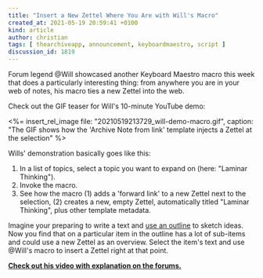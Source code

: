 ```yaml
---
title: "Insert a New Zettel Where You Are with Will's Macro"
created_at: 2021-05-19 20:59:41 +0100
kind: article
author: christian
tags: [ thearchiveapp, announcement, keyboardmaestro, script ]
discussion_id: 1819
---
```

Forum legend @Will showcased another Keyboard Maestro macro this week that does a particularly interesting thing: from anywhere you are in your web of notes, his macro ties a new Zettel into the web.

Check out the GIF teaser for Will's 10-minute YouTube demo:

<%= insert_rel_image file: "20210519213729_will-demo-macro.gif", caption: "The GIF shows how the 'Archive Note from link' template injects a Zettel at the selection" %>

Wills' demonstration basically goes like this:

1. In a list of topics, select a topic you want to expand on (here: "Laminar Thinking").
2. Invoke the macro.
3. See how the macro (1) adds a 'forward link' to a new Zettel next to the selection, (2) creates a new, empty Zettel, automatically titled "Laminar Thinking", plus other template metadata.

Imagine your preparing to write a text and [use an outline](https://zettelkasten.de/posts/how-i-use-outlines-to-write-any-text/) to sketch ideas. Now you find that on a particular item in the outline has a lot of sub-items and could use a new Zettel as an overview. Select the item's text and use @Will's macro to insert a Zettel right at that point.

[**Check out his video with explanation on the forums.**][willspost]

[willspost]: https://forum.zettelkasten.de/discussion/1819/insert-a-templated-new-note-titled-based-on-a-selection#latest
